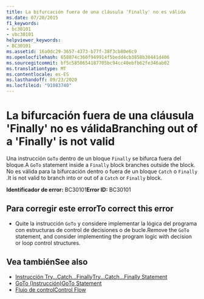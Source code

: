 ```yaml
---
title: La bifurcación fuera de una cláusula 'Finally' no es válida
ms.date: 07/20/2015
f1_keywords:
- bc30101
- vbc30101
helpviewer_keywords:
- BC30101
ms.assetid: 16a0dc29-3657-4373-b77f-38f3cb80e6c9
ms.openlocfilehash: 658874c360f949914f5bedd4cb3858b30441d406
ms.sourcegitcommit: bf5c5850654187705bc94cc40ebfb62fe346ab02
ms.translationtype: MT
ms.contentlocale: es-ES
ms.lasthandoff: 09/23/2020
ms.locfileid: "91083740"
---
```

# <a name="branching-out-of-a-finally-is-not-valid"></a><span data-ttu-id="daec2-102">La bifurcación fuera de una cláusula 'Finally' no es válida</span><span class="sxs-lookup"><span data-stu-id="daec2-102">Branching out of a 'Finally' is not valid</span></span>

<span data-ttu-id="daec2-103">Una instrucción `GoTo` dentro de un bloque `Finally` se bifurca fuera del bloque.</span><span class="sxs-lookup"><span data-stu-id="daec2-103">A `GoTo` statement inside a `Finally` block branches outside the block.</span></span> <span data-ttu-id="daec2-104">No es válida para la bifurcación dentro o fuera de un bloque `Catch` o `Finally` .</span><span class="sxs-lookup"><span data-stu-id="daec2-104">It is not valid to branch into or out of a `Catch` or `Finally` block.</span></span>  
  
 <span data-ttu-id="daec2-105">**Identificador de error:** BC30101</span><span class="sxs-lookup"><span data-stu-id="daec2-105">**Error ID:** BC30101</span></span>  
  
## <a name="to-correct-this-error"></a><span data-ttu-id="daec2-106">Para corregir este error</span><span class="sxs-lookup"><span data-stu-id="daec2-106">To correct this error</span></span>  
  
- <span data-ttu-id="daec2-107">Quite la instrucción `GoTo` y considere implementar la lógica del programa con estructuras de control de decisiones o de bucle.</span><span class="sxs-lookup"><span data-stu-id="daec2-107">Remove the `GoTo` statement, and consider implementing the program logic with decision or loop control structures.</span></span>  
  
## <a name="see-also"></a><span data-ttu-id="daec2-108">Vea también</span><span class="sxs-lookup"><span data-stu-id="daec2-108">See also</span></span>

- [<span data-ttu-id="daec2-109">Instrucción Try...Catch...Finally</span><span class="sxs-lookup"><span data-stu-id="daec2-109">Try...Catch...Finally Statement</span></span>](../language-reference/statements/try-catch-finally-statement.md)
- [<span data-ttu-id="daec2-110">GoTo (Instrucción)</span><span class="sxs-lookup"><span data-stu-id="daec2-110">GoTo Statement</span></span>](../language-reference/statements/goto-statement.md)
- [<span data-ttu-id="daec2-111">Flujo de control</span><span class="sxs-lookup"><span data-stu-id="daec2-111">Control Flow</span></span>](../programming-guide/language-features/control-flow/index.md)
